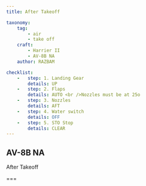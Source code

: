 ```yaml
---
title: After Takeoff 

taxonomy:
    tag:
        - air
        - take off
    craft:
        - Harrier II
        - AV-8B NA
    author: RAZBAM

checklist:
    -   step: 1. Landing Gear 
        details: UP 
    -   step: 2. Flaps 
        details: AUTO <br />Nozzles must be at 25o 
    -   step: 3. Nozzles 
        details: AFT 
    -   step: 4. Water switch 
        details: OFF 
    -   step: 5. STO Stop 
        details: CLEAR 
---
```


## AV-8B NA 
After Takeoff 

===
